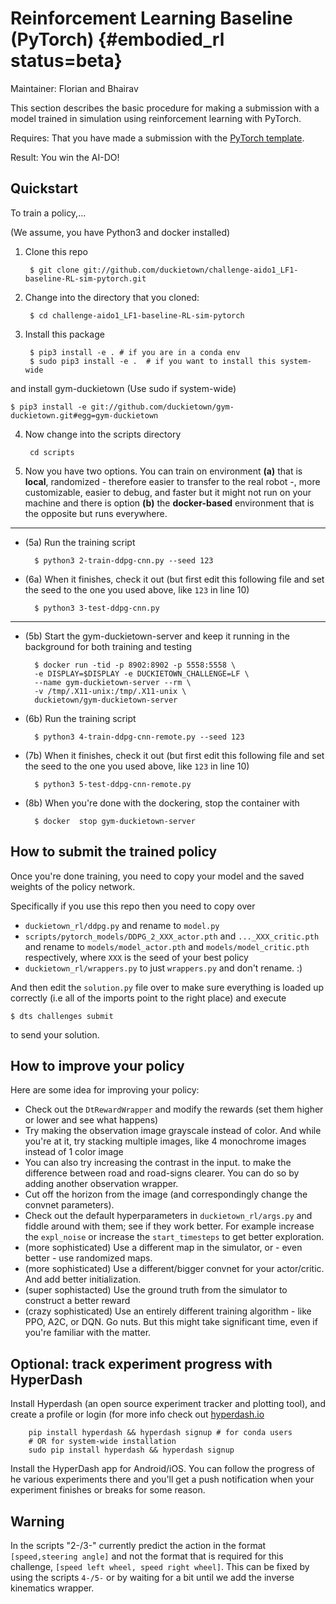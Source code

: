 # Reinforcement Learning Baseline (PyTorch) {#embodied_rl status=beta}

Maintainer: Florian and Bhairav

This section describes the basic procedure for making a submission with a model trained in simulation using reinforcement learning with PyTorch.

<div class='requirements' markdown='1'>

Requires: That you have made a submission with the [PyTorch template](#pytorch-template).

Result: You win the AI-DO!

</div>


## Quickstart

To train a policy,... 

(We assume, you have Python3 and docker installed)

    
1) Clone this repo

        $ git clone git://github.com/duckietown/challenge-aido1_LF1-baseline-RL-sim-pytorch.git

2) Change into the directory that you cloned:
    
        $ cd challenge-aido1_LF1-baseline-RL-sim-pytorch
        
3) Install this package

        $ pip3 install -e . # if you are in a conda env
        $ sudo pip3 install -e .  # if you want to install this system-wide

and install gym-duckietown (Use sudo if system-wide)

    $ pip3 install -e git://github.com/duckietown/gym-duckietown.git#egg=gym-duckietown
        
4) Now change into the scripts directory

        cd scripts
        
5) Now you have two options. You can train on environment **(a)** that is **local**, randomized - therefore easier to transfer to the real robot -, more customizable, easier to debug, and faster but it might not run on your machine and there is option **(b)** the **docker-based** environment that is the opposite but runs everywhere.

---

- (5a) Run the training script

        $ python3 2-train-ddpg-cnn.py --seed 123
        
- (6a) When it finishes, check it out (but first edit this following file and set the seed to the one you used above, like `123` in line 10)

        $ python3 3-test-ddpg-cnn.py
        
---
        
- (5b) Start the gym-duckietown-server and keep it running in the background for both training and testing 

        $ docker run -tid -p 8902:8902 -p 5558:5558 \
        -e DISPLAY=$DISPLAY -e DUCKIETOWN_CHALLENGE=LF \
        --name gym-duckietown-server --rm \
        -v /tmp/.X11-unix:/tmp/.X11-unix \
        duckietown/gym-duckietown-server

- (6b) Run the training script

        $ python3 4-train-ddpg-cnn-remote.py --seed 123
        
- (7b) When it finishes, check it out (but first edit this following file and set the seed to the one you used above, like `123` in line 10)

        $ python3 5-test-ddpg-cnn-remote.py
        
- (8b) When you're done with the dockering, stop the container with
         
        $ docker  stop gym-duckietown-server


## How to submit the trained policy

Once you're done training, you need to copy your model and the saved weights of the policy network.

Specifically if you use this repo then you need to copy over

- `duckietown_rl/ddpg.py` and rename to `model.py`
- `scripts/pytorch_models/DDPG_2_XXX_actor.pth` and `..._XXX_critic.pth` and rename to `models/model_actor.pth` and `models/model_critic.pth` respectively, where `XXX` is the seed of your best policy
- `duckietown_rl/wrappers.py` to just `wrappers.py` and don't rename. :)

And then edit the `solution.py` file over to make sure everything is loaded up correctly (i.e all of the imports point to the right place) and execute 

    $ dts challenges submit 
    
to send your solution.

## How to improve your policy

Here are some idea for improving your policy:

- Check out the `DtRewardWrapper` and modify the rewards (set them higher or lower and see what happens)
- Try making the observation image grayscale instead of color. And while you're at it, try stacking multiple images, like 4 monochrome images instead of 1 color image
- You can also try increasing the contrast in the input. to make the difference between road and road-signs clearer. You can do so by adding another observation wrapper.
- Cut off the horizon from the image (and correspondingly change the convnet parameters). 
- Check out the default hyperparameters in `duckietown_rl/args.py` and fiddle around with them; see if they work better. For example increase the `expl_noise` or increase the `start_timesteps` to get better exploration.
- (more sophisticated) Use a different map in the simulator, or - even better - use randomized maps.
- (more sophisticated) Use a different/bigger convnet for your actor/critic. And add better initialization.
- (super sophistacted) Use the ground truth from the simulator to construct a better reward  
- (crazy sophisticated) Use an entirely different training algorithm - like PPO, A2C, or DQN. Go nuts. But this might take significant time, even if you're familiar with the matter.

## Optional: track experiment progress with HyperDash

Install Hyperdash (an open source experiment tracker and plotting tool), and create a profile or login (for more info check out [hyperdash.io](hyperdash.io)

        pip install hyperdash && hyperdash signup # for conda users
        # OR for system-wide installation
        sudo pip install hyperdash && hyperdash signup


Install the HyperDash app for Android/iOS. You can follow the progress of he various experiments there and you'll get a push notification when your experiment finishes or breaks for some reason.

## Warning

In the scripts "2-/3-" currently predict the action in the format `[speed,steering angle]` and not the format that is required for this challenge, `[speed left wheel, speed right wheel]`. This can be fixed by using the scripts `4-/5-` or by waiting for a bit until we add the inverse kinematics wrapper.
